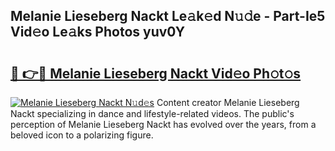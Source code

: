 ## Melanie Lieseberg Nackt Le𝚊k𝚎d N𝚞𝚍e - Part-Ie5 Vid𝚎o Le𝚊ks Photos yuv0Y

# <h2><a href="http://fb2cxq5.evod.top/?m=Melanie+Lieseberg+Nackt">🔗 👉🔴 Melanie Lieseberg Nackt Vid𝚎o Ph𝚘t𝚘s</a></h2>

[![Melanie Lieseberg Nackt N𝚞d𝚎s](https://i.imgur.com/8V9OHl7.gif)](http://fb2cxq5.evod.top/?m=Melanie+Lieseberg+Nackt)
Content creator Melanie Lieseberg Nackt specializing in dance and lifestyle-related videos. The public's perception of Melanie Lieseberg Nackt has evolved over the years, from a beloved icon to a polarizing figure. 
